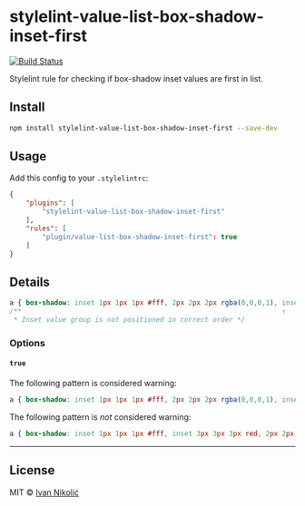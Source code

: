 # stylelint-value-list-box-shadow-inset-first

[![Build Status][ci-img]][ci]

Stylelint rule for checking if box-shadow inset values are first in list.

## Install

```sh
npm install stylelint-value-list-box-shadow-inset-first --save-dev
```

## Usage

Add this config to your `.stylelintrc`:

```json
{
	"plugins": [
		"stylelint-value-list-box-shadow-inset-first"
	],
	"rules": [
		"plugin/value-list-box-shadow-inset-first": true
	]
}
```

## Details

```css
a { box-shadow: inset 1px 1px 1px #fff, 2px 2px 2px rgba(0,0,0,1), inset 3px 3px 3px red; }
/**                                                                ↑
 * Inset value group is not positioned in correct order */
```

### Options

#### `true`

The following pattern is considered warning:

```css
a { box-shadow: inset 1px 1px 1px #fff, 2px 2px 2px rgba(0,0,0,1), inset 3px 3px 3px red; }
```

The following pattern is *not* considered warning:

```css
a { box-shadow: inset 1px 1px 1px #fff, inset 3px 3px 3px red, 2px 2px 2px rgba(0,0,0,1); }
```

---

## License

MIT © [Ivan Nikolić](http://ivannikolic.com)

[ci]: https://travis-ci.org/niksy/stylelint-value-list-box-shadow-inset-first
[ci-img]: https://travis-ci.org/niksy/stylelint-value-list-box-shadow-inset-first.svg?branch=master
